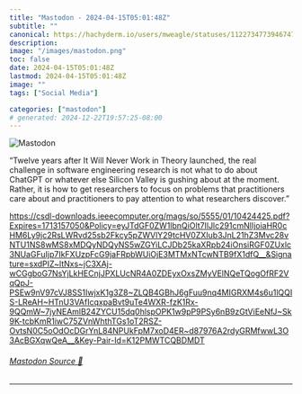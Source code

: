 ```yaml
---
title: "Mastodon - 2024-04-15T05:01:48Z"
subtitle: ""
canonical: https://hachyderm.io/users/mweagle/statuses/112273477394674777
description:
image: "/images/mastodon.png"
toc: false
date: 2024-04-15T05:01:48Z
lastmod: 2024-04-15T05:01:48Z
image: ""
tags: ["Social Media"]

categories: ["mastodon"]
# generated: 2024-12-22T19:57:25-08:00
---
```

![Mastodon](/images/mastodon.png)

<p>“Twelve years after It Will Never Work in Theory launched, the real challenge in software engineering research is not what to do about ChatGPT or whatever else Silicon Valley is gushing about at the moment. Rather, it is how to get researchers to focus on problems that practitioners care about and practitioners to pay attention to what researchers discover.”</p><p><a href="https://csdl-downloads.ieeecomputer.org/mags/so/5555/01/10424425.pdf?Expires=1713157050&amp;Policy=eyJTdGF0ZW1lbnQiOlt7IlJlc291cmNlIjoiaHR0cHM6Ly9jc2RsLWRvd25sb2Fkcy5pZWVlY29tcHV0ZXIub3JnL21hZ3Mvc28vNTU1NS8wMS8xMDQyNDQyNS5wZGYiLCJDb25kaXRpb24iOnsiRGF0ZUxlc3NUaGFuIjp7IkFXUzpFcG9jaFRpbWUiOjE3MTMxNTcwNTB9fX1dfQ__&amp;Signature=sxdPIZ~ltNxs~jC3XAj-wCGgboG7NsYjLkHECnjJPXLUcNR4A0ZDEyxOxsZMyVElNQeTQogOfRF2VqQpJ-PSEw9nV97cVJ8SS1IwjxK1g3Z8~ZLQB4GBhJ6gFuu9nq4MIGRXM4s6u1lQQIS-LReAH~HTnU3VAfIcqxpaBvt9uTe4WXR-fzK1Rx-9QQmW~7jyNEAmlB24ZYCU15dq0hlspOPK1w9pP9PSy6nB9zGtViEeNfJ~Sk9K-tcbKmR1iwC75ZVnWhthTGs1oT2RSZ-OvtsN0C5oOdOcDGrYnL84NPUkFpM7xoD4ER~d87976A2rdyGRMfwwL3O3AcBGXqwQeA__&amp;Key-Pair-Id=K12PMWTCQBDMDT" target="_blank" rel="nofollow noopener noreferrer" translate="no"><span class="invisible">https://</span><span class="ellipsis">csdl-downloads.ieeecomputer.or</span><span class="invisible">g/mags/so/5555/01/10424425.pdf?Expires=1713157050&amp;Policy=eyJTdGF0ZW1lbnQiOlt7IlJlc291cmNlIjoiaHR0cHM6Ly9jc2RsLWRvd25sb2Fkcy5pZWVlY29tcHV0ZXIub3JnL21hZ3Mvc28vNTU1NS8wMS8xMDQyNDQyNS5wZGYiLCJDb25kaXRpb24iOnsiRGF0ZUxlc3NUaGFuIjp7IkFXUzpFcG9jaFRpbWUiOjE3MTMxNTcwNTB9fX1dfQ__&amp;Signature=sxdPIZ~ltNxs~jC3XAj-wCGgboG7NsYjLkHECnjJPXLUcNR4A0ZDEyxOxsZMyVElNQeTQogOfRF2VqQpJ-PSEw9nV97cVJ8SS1IwjxK1g3Z8~ZLQB4GBhJ6gFuu9nq4MIGRXM4s6u1lQQIS-LReAH~HTnU3VAfIcqxpaBvt9uTe4WXR-fzK1Rx-9QQmW~7jyNEAmlB24ZYCU15dq0hlspOPK1w9pP9PSy6nB9zGtViEeNfJ~Sk9K-tcbKmR1iwC75ZVnWhthTGs1oT2RSZ-OvtsN0C5oOdOcDGrYnL84NPUkFpM7xoD4ER~d87976A2rdyGRMfwwL3O3AcBGXqwQeA__&amp;Key-Pair-Id=K12PMWTCQBDMDT</span></a></p>


###### [Mastodon Source 🐘](https://hachyderm.io/@mweagle/112273477394674777)

___
